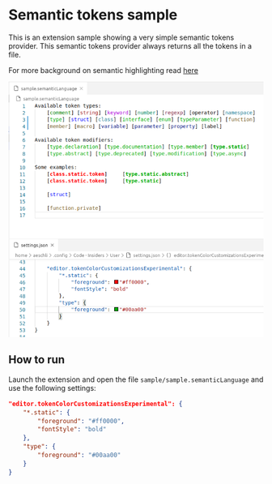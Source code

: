 # Semantic tokens sample

This is an extension sample showing a very simple semantic tokens provider. This semantic tokens provider always returns all the tokens in a file.

For more background on semantic highlighting read [here](https://github.com/microsoft/vscode/wiki/Semantic-Highlighting-Overview)

![Screenshot](demo.png)

## How to run

Launch the extension and open the file `sample/sample.semanticLanguage` and use the following settings:

```json
"editor.tokenColorCustomizationsExperimental": {
	"*.static": {
		"foreground": "#ff0000",
		"fontStyle": "bold"
	},
	"type": {
		"foreground": "#00aa00"
	}
}
```
